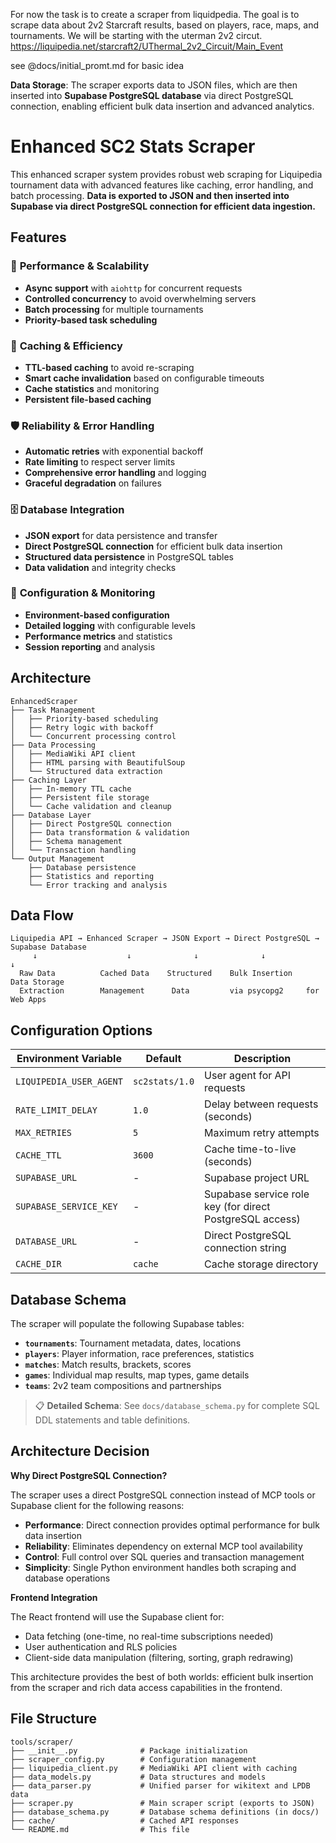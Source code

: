 For now the task is to create a scraper from liquidpedia. The goal is to scrape data about 2v2 Starcraft results, based on players, race, maps, and tournaments. We will be starting with the uterman 2v2 circut. https://liquipedia.net/starcraft2/UThermal_2v2_Circuit/Main_Event 

see @docs/initial_promt.md for basic idea

**Data Storage**: The scraper exports data to JSON files, which are then inserted into **Supabase PostgreSQL database** via direct PostgreSQL connection, enabling efficient bulk data insertion and advanced analytics.

# Enhanced SC2 Stats Scraper

This enhanced scraper system provides robust web scraping for Liquipedia tournament data with advanced features like caching, error handling, and batch processing. **Data is exported to JSON and then inserted into Supabase via direct PostgreSQL connection for efficient data ingestion.**

## Features

### 🚀 **Performance & Scalability**
- **Async support** with `aiohttp` for concurrent requests
- **Controlled concurrency** to avoid overwhelming servers
- **Batch processing** for multiple tournaments
- **Priority-based task scheduling**

### 💾 **Caching & Efficiency**
- **TTL-based caching** to avoid re-scraping
- **Smart cache invalidation** based on configurable timeouts
- **Cache statistics** and monitoring
- **Persistent file-based caching**

### 🛡️ **Reliability & Error Handling**
- **Automatic retries** with exponential backoff
- **Rate limiting** to respect server limits
- **Comprehensive error handling** and logging
- **Graceful degradation** on failures

### 🗄️ **Database Integration**
- **JSON export** for data persistence and transfer
- **Direct PostgreSQL connection** for efficient bulk data insertion
- **Structured data persistence** in PostgreSQL tables
- **Data validation** and integrity checks

### 🔧 **Configuration & Monitoring**
- **Environment-based configuration**
- **Detailed logging** with configurable levels
- **Performance metrics** and statistics
- **Session reporting** and analysis

## Architecture

```
EnhancedScraper
├── Task Management
│   ├── Priority-based scheduling
│   ├── Retry logic with backoff
│   └── Concurrent processing control
├── Data Processing
│   ├── MediaWiki API client
│   ├── HTML parsing with BeautifulSoup
│   └── Structured data extraction
├── Caching Layer
│   ├── In-memory TTL cache
│   ├── Persistent file storage
│   └── Cache validation and cleanup
├── Database Layer
│   ├── Direct PostgreSQL connection
│   ├── Data transformation & validation
│   ├── Schema management
│   └── Transaction handling
└── Output Management
    ├── Database persistence
    ├── Statistics and reporting
    └── Error tracking and analysis
```

## Data Flow

```
Liquipedia API → Enhanced Scraper → JSON Export → Direct PostgreSQL → Supabase Database
     ↓                    ↓              ↓              ↓              ↓
  Raw Data          Cached Data    Structured    Bulk Insertion    Data Storage
  Extraction        Management      Data         via psycopg2     for Web Apps
```

## Configuration Options

| Environment Variable | Default | Description |
|---------------------|---------|-------------|
| `LIQUIPEDIA_USER_AGENT` | `sc2stats/1.0` | User agent for API requests |
| `RATE_LIMIT_DELAY` | `1.0` | Delay between requests (seconds) |
| `MAX_RETRIES` | `5` | Maximum retry attempts |
| `CACHE_TTL` | `3600` | Cache time-to-live (seconds) |
| `SUPABASE_URL` | - | Supabase project URL |
| `SUPABASE_SERVICE_KEY` | - | Supabase service role key (for direct PostgreSQL access) |
| `DATABASE_URL` | - | Direct PostgreSQL connection string |
| `CACHE_DIR` | `cache` | Cache storage directory |

## Database Schema

The scraper will populate the following Supabase tables:

- **`tournaments`**: Tournament metadata, dates, locations
- **`players`**: Player information, race preferences, statistics
- **`matches`**: Match results, brackets, scores
- **`games`**: Individual map results, map types, game details
- **`teams`**: 2v2 team compositions and partnerships

> 📋 **Detailed Schema**: See `docs/database_schema.py` for complete SQL DDL statements and table definitions.

## Architecture Decision

**Why Direct PostgreSQL Connection?**

The scraper uses a direct PostgreSQL connection instead of MCP tools or Supabase client for the following reasons:

- **Performance**: Direct connection provides optimal performance for bulk data insertion
- **Reliability**: Eliminates dependency on external MCP tool availability
- **Control**: Full control over SQL queries and transaction management
- **Simplicity**: Single Python environment handles both scraping and database operations

**Frontend Integration**

The React frontend will use the Supabase client for:
- Data fetching (one-time, no real-time subscriptions needed)
- User authentication and RLS policies
- Client-side data manipulation (filtering, sorting, graph redrawing)

This architecture provides the best of both worlds: efficient bulk insertion from the scraper and rich data access capabilities in the frontend.

## File Structure

```
tools/scraper/
├── __init__.py              # Package initialization
├── scraper_config.py        # Configuration management
├── liquipedia_client.py     # MediaWiki API client with caching
├── data_models.py           # Data structures and models
├── data_parser.py           # Unified parser for wikitext and LPDB data
├── scraper.py               # Main scraper script (exports to JSON)
├── database_schema.py       # Database schema definitions (in docs/)
├── cache/                   # Cached API responses
└── README.md                # This file
```

